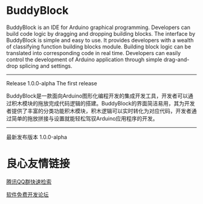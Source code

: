 # BuddyBlock

BuddyBlock is an IDE for Arduino graphical programming. Developers can build code logic by dragging and dropping building blocks. The interface by BuddyBlock is simple and easy to use. It provides developers with a wealth of classifying function building blocks module. Building block logic can be translated into corresponding code in real time. Developers can easily control the development of Arduino application through simple drag-and-drop splicing and settings.

--------------------------------------


Release 1.0.0-alpha
The first release


BuddyBlock是一款面向Arduino图形化编程开发的集成开发工具，开发者可以通过积木模块的拖放完成代码逻辑的搭建。BuddyBlock的界面简洁易用，其为开发者提供了丰富的分类功能积木模块，积木逻辑可以实时转化为对应代码，开发者通过简单的拖放拼接与设置就能轻松驾驭Arduino应用程序的开发。

--------------------------------------


最新发布版本 1.0.0-alpha


 # 良心友情链接

[腾讯QQ群快速检索](http://u.720life.cn/s/8cf73f7c)

[软件免费开发论坛](http://u.720life.cn/s/bbb01dc0)